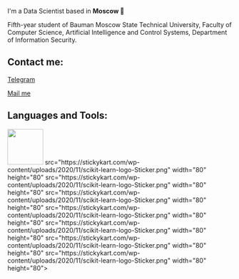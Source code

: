 I'm a Data Scientist based in **Moscow 🌆**

Fifth-year student of Bauman Moscow State Technical University, Faculty of Computer Science, Artificial Intelligence and Control Systems, Department of Information Security.

## Contact me:
[Telegram](https://t.me/usernamess)

[Mail me](mailto:i@sluysar.ru)

## Languages and Tools:
<img src="https://stickykart.com/wp-content/uploads/2020/11/scikit-learn-logo-Sticker.png" width="80" height="80" src="https://dildehdrg5ol8.cloudfront.net/images/1787-f7b9e193121ce2851c73b84696a6a810.png" width="80" height="80">
     src="https://stickykart.com/wp-content/uploads/2020/11/scikit-learn-logo-Sticker.png" width="80" height="80"
     src="https://stickykart.com/wp-content/uploads/2020/11/scikit-learn-logo-Sticker.png" width="80" height="80"
     src="https://stickykart.com/wp-content/uploads/2020/11/scikit-learn-logo-Sticker.png" width="80" height="80"
     src="https://stickykart.com/wp-content/uploads/2020/11/scikit-learn-logo-Sticker.png" width="80" height="80"
     src="https://stickykart.com/wp-content/uploads/2020/11/scikit-learn-logo-Sticker.png" width="80" height="80"
     src="https://stickykart.com/wp-content/uploads/2020/11/scikit-learn-logo-Sticker.png" width="80" height="80"
     src="https://stickykart.com/wp-content/uploads/2020/11/scikit-learn-logo-Sticker.png" width="80" height="80">
